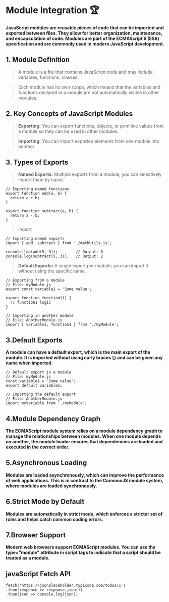 # Module Integration 🏆

**JavaScript modules are reusable pieces of code that can be imported and exported between files. They allow for better organization, maintenance, and encapsulation of code. Modules are part of the ECMAScript 6 (ES6) specification and are commonly used in modern JavaScript development.**

<!--
> Module system is a standardized way of organizing and structuring code in JavaScript applications.

> It allows developers to create reusable pieces of code (modules) that can be imported and used in other parts of their applications.

> Modules were introduced as part of ES6 to address the need for a more scalable and modular approach.

-->

## 1. Module Definition

> A module is a file that contains JavaScript code and may include variables, functions, classes.

> Each module has its own scope, which means that the variables and functions declared in a module are not automatically visible in other modules.

## 2. Key Concepts of JavaScript Modules

> **Exporting:** You can export functions, objects, or primitive values from a module so they can be used in other modules.

> **Importing:** You can import exported elements from one module into another.

## 3. Types of Exports

> **Named Exports:** Multiple exports from a module; you can selectively import them by name.

```
// Exporting named functions
export function add(a, b) {
  return a + b;
}

export function subtract(a, b) {
  return a - b;
}
```

> import

```
// Importing named exports
import { add, subtract } from './mathUtils.js';

console.log(add(5, 3));        // Output: 8
console.log(subtract(5, 3));   // Output: 2
```



> **Default Exports:** A single export per module; you can import it without using the specific name.


```
// Exporting from a module
// File: myModule.js
export const variable1 = 'Some value';

export function function1() {
  // function1 logic
}

// Importing in another module
// File: AnotherModule.js
import { variable1, function1 } from './myModule';
```

## 3.Default Exports

**A module can have a default export, which is the main export of the module. It is imported without using curly braces {} and can be given any name when imported.**

```
// Default export in a module
// File: myModule.js
const variable1 = 'Some value';
export default variable1;

// Importing the default export
// File: AnotherModule.js
import myVariable from './myModule';
```

## 4.Module Dependency Graph

**The ECMAScript module system relies on a module dependency graph to manage the relationships between modules. When one module depends on another, the module loader ensures that dependencies are loaded and executed in the correct order.**

## 5.Asynchronous Loading

**Modules are loaded asynchronously, which can improve the performance of web applications. This is in contrast to the CommonJS module system, where modules are loaded synchronously.**

## 6.Strict Mode by Default

**Modules are automatically in strict mode, which enforces a stricter set of rules and helps catch common coding errors.**

## 7.Browser Support

**Modern web browsers support ECMAScript modules. You can use the type="module" attribute in script tags to indicate that a script should be treated as a module.**

## javaScript Fetch API

```
fetch('https://jsonplaceholder.typicode.com/todos/1')
.then(response => response.json())
.then(json => console.log(json))
```

